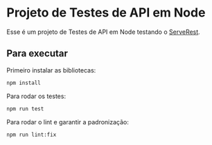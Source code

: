# Projeto de Testes de API em Node

Esse é um projeto de Testes de API em Node testando o [ServeRest](https://github.com/PauloGoncalvesBH/ServeRest).

## Para executar

Primeiro instalar as bibliotecas:

```sh
npm install
```
Para rodar os testes:

```sh
npm run test
```

Para rodar o lint e garantir a padronização:

```sh
npm run lint:fix
```
